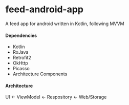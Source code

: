 # feed-android-app
A feed app for android written in Kotlin, following MVVM
#### Dependencies
* Kotlin
* RxJava
* Retrofit2
* OkHttp
* Picasso
* Architecture Components
#### Architecture
UI <- ViewModel <- Respository <- Web/Storage
